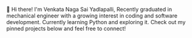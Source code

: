 👋 Hi there! I'm Venkata Naga Sai Yadlapalli,
Recently graduated in mechanical engineer with a growing interest in coding and software development. 
Currently learning Python and exploring it. Check out my pinned projects below and feel free to connect!

